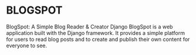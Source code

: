 # BLOGSPOT
BlogSpot: A Simple Blog Reader &amp; Creator Django BlogSpot is a web application built with the Django framework. It provides a simple platform for users to read blog posts and to create and publish their own content for everyone to see.
